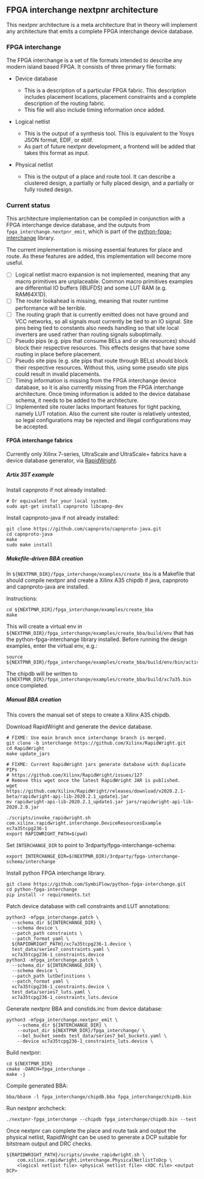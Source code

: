 ## FPGA interchange nextpnr architecture

This nextpnr architecture is a meta architecture that in theory will implement
any architecture that emits a complete FPGA interchange device database.

### FPGA interchange

The FPGA interchange is a set of file formats intended to describe any modern
island based FPGA.  It consists of three primary file formats:

 - Device database
   - This is a description of a particular FPGA fabric.  This description
     includes placement locations, placement constraints and a complete
     description of the routing fabric.
   - This file will also include timing information once added.

 - Logical netlist
   - This is the output of a synthesis tool.  This is equivalent to the
     Yosys JSON format, EDIF, or eblif.
   - As part of future nextpnr development, a frontend will be added that
     takes this format as input.

 - Physical netlist
   - This is the output of a place and route tool. It can describe a clustered
     design, a partially or fully placed design, and a partially or fully
     routed design.

### Current status

This architecture implementation can be compiled in conjunction with a FPGA
interchange device database, and the outputs from
`fpga_interchange.nextpnr_emit`, which is part of the
[python-fpga-interchange](https://github.com/SymbiFlow/python-fpga-interchange/)
library.

The current implementation is missing essential features for place and route.
As these features are added, this implementation will become more useful.

 - [ ] Logical netlist macro expansion is not implemented, meaning that any
       macro primitives are unplaceable.  Common macro primitives examples are
       differential IO buffers (IBUFDS) and some LUT RAM (e.g. RAM64X1D).
 - [ ] The router lookahead is missing, meaning that router runtime
       performance will be terrible.
 - [ ] The routing graph that is currently emitted does not have ground and
       VCC networks, so all signals must currently be tied to an IO signal.
       Site pins being tied to constants also needs handling so that site
       local inverters are used rather than routing signals suboptimally.
 - [ ] Pseudo pips (e.g. pips that consume BELs and or site resources) should
       block their respective resources.  This effects designs that have some
       routing in place before placement.
 - [ ] Pseudo site pips (e.g. site pips that route through BELs) should block
       their respective resources. Without this, using some pseudo site pips
       could result in invalid placements.
 - [ ] Timing information is missing from the FPGA interchange device
       database, so it is also currently missing from the FPGA interchange
       architecture.  Once timing information is added to the device database
       schema, it needs to be added to the architecture.
 - [ ] Implemented site router lacks important features for tight packing,
       namely LUT rotation.  Also the current site router is relatively
       untested, so legal configurations may be rejected and illegal
       configurations may be accepted.

#### FPGA interchange fabrics

Currently only Xilinx 7-series, UltraScale and UltraScale+ fabrics have a
device database generator, via [RapidWright](https://github.com/Xilinx/RapidWright).

##### Artix 35T example

Install capnproto if not already installed:
```
# Or equivalent for your local system.
sudo apt-get install capnproto libcapnp-dev
```

Install capnproto-java if not already installed:
```
git clone https://github.com/capnproto/capnproto-java.git
cd capnproto-java
make
sudo make install
```

##### Makefile-driven BBA creation

In `${NEXTPNR_DIR}/fpga_interchange/examples/create_bba` is a Makefile that
should compile nextpnr and create a Xilinx A35 chipdb if java, capnproto and
capnproto-java are installed.

Instructions:
```
cd ${NEXTPNR_DIR}/fpga_interchange/examples/create_bba
make
```

This will create a virtual env in
`${NEXTPNR_DIR}/fpga_interchange/examples/create_bba/build/env` that has the
python-fpga-interchange library installed.  Before running the design examples,
enter the virtual env, e.g.:

```
source ${NEXTPNR_DIR}/fpga_interchange/examples/create_bba/build/env/bin/activate
```

The chipdb will be written to `${NEXTPNR_DIR}/fpga_interchange/examples/create_bba/build/xc7a35.bin`
once completed.

##### Manual BBA creation

This covers the manual set of steps to create a Xilinx A35 chipdb.

Download RapidWright and generate the device database.
```
# FIXME: Use main branch once interchange branch is merged.
git clone -b interchange https://github.com/Xilinx/RapidWright.git
cd RapidWright
make update_jars

# FIXME: Current RapidWright jars generate database with duplicate PIPs
# https://github.com/Xilinx/RapidWright/issues/127
# Remove this wget once the latest RapidWright JAR is published.
wget https://github.com/Xilinx/RapidWright/releases/download/v2020.2.1-beta/rapidwright-api-lib-2020.2.1_update1.jar
mv rapidwright-api-lib-2020.2.1_update1.jar jars/rapidwright-api-lib-2020.2.0.jar

./scripts/invoke_rapidwright.sh com.xilinx.rapidwright.interchange.DeviceResourcesExample xc7a35tcpg236-1
export RAPIDWRIGHT_PATH=$(pwd)
```

Set `INTERCHANGE_DIR` to point to 3rdparty/fpga-interchange-schema:
```
export INTERCHANGE_DIR=$(NEXTPNR_DIR)/3rdparty/fpga-interchange-schema/interchange
```

Install python FPGA interchange library.
```
git clone https://github.com/SymbiFlow/python-fpga-interchange.git
cd python-fpga-interchange
pip install -r requirements.txt
```

Patch device database with cell constraints and LUT annotations:
```
python3 -mfpga_interchange.patch \
  --schema_dir ${INTERCHANGE_DIR} \
  --schema device \
  --patch_path constraints \
  --patch_format yaml \
  ${RAPIDWRIGHT_PATH}/xc7a35tcpg236-1.device \
  test_data/series7_constraints.yaml \
  xc7a35tcpg236-1_constraints.device
python3 -mfpga_interchange.patch \
  --schema_dir ${INTERCHANGE_DIR} \
  --schema device \
  --patch_path lutDefinitions \
  --patch_format yaml \
  xc7a35tcpg236-1_constraints.device \
  test_data/series7_luts.yaml \
  xc7a35tcpg236-1_constraints_luts.device
```

Generate nextpnr BBA and constids.inc from device database:
```
python3 -mfpga_interchange.nextpnr_emit \
    --schema_dir ${INTERCHANGE_DIR} \
    --output_dir ${NEXTPNR_DIR}/fpga_interchange/ \
    --bel_bucket_seeds test_data/series7_bel_buckets.yaml \
    --device xc7a35tcpg236-1_constraints_luts.device \
```

Build nextpnr:

```
cd ${NEXTPNR_DIR}
cmake -DARCH=fpga_interchange .
make -j
```

Compile generated BBA:
```
bba/bbasm -l fpga_interchange/chipdb.bba fpga_interchange/chipdb.bin
```

Run nextpnr archcheck:
```
./nextpnr-fpga_interchange --chipdb fpga_interchange/chipdb.bin --test
```

Once nextpnr can complete the place and route task and output the physical
netlist, RapidWright can be used to generate a DCP suitable for bitstream
output and DRC checks.

```
${RAPIDWRIGHT_PATH}/scripts/invoke_rapidwright.sh \
    com.xilinx.rapidwright.interchange.PhysicalNetlistToDcp \
    <logical netlist file> <physical netlist file> <XDC file> <output DCP>
```
